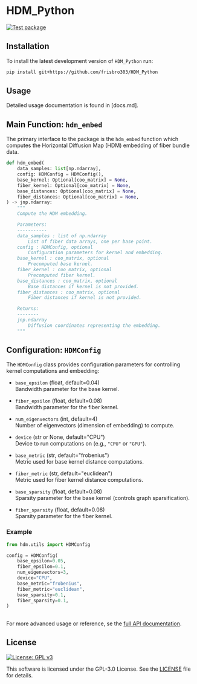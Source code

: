 # HDM_Python
[![Test package](https://github.com/frisbro303/HDM_Python/actions/workflows/test.yml/badge.svg)](https://github.com/frisbro303/HDM_Python/actions/workflows/test.yml)

## Installation
To install the latest development version of `HDM_Python` run:
```bash
pip install git+https://github.com/frisbro303/HDM_Python
```

## Usage



Detailed usage documentation is found in [docs.md].

## Main Function: `hdm_embed`

The primary interface to the package is the `hdm_embed` function which computes the Horizontal Diffusion Map (HDM) embedding of fiber bundle data.

```python
def hdm_embed(
    data_samples: list[np.ndarray],
    config: HDMConfig = HDMConfig(),
    base_kernel: Optional[coo_matrix] = None,
    fiber_kernel: Optional[coo_matrix] = None,
    base_distances: Optional[coo_matrix] = None,
    fiber_distances: Optional[coo_matrix] = None,
) -> jnp.ndarray:
    """
    Compute the HDM embedding.

    Parameters:
    -----------
    data_samples : list of np.ndarray
        List of fiber data arrays, one per base point.
    config : HDMConfig, optional
        Configuration parameters for kernel and embedding.
    base_kernel : coo_matrix, optional
        Precomputed base kernel.
    fiber_kernel : coo_matrix, optional
        Precomputed fiber kernel.
    base_distances : coo_matrix, optional
        Base distances if kernel is not provided.
    fiber_distances : coo_matrix, optional
        Fiber distances if kernel is not provided.

    Returns:
    --------
    jnp.ndarray
        Diffusion coordinates representing the embedding.
    """
```

## Configuration: `HDMConfig`

The `HDMConfig` class provides configuration parameters for controlling kernel computations and embedding:

- `base_epsilon` (float, default=0.04)  
  Bandwidth parameter for the base kernel.

- `fiber_epsilon` (float, default=0.08)  
  Bandwidth parameter for the fiber kernel.

- `num_eigenvectors` (int, default=4)  
  Number of eigenvectors (dimension of embedding) to compute.

- `device` (str or None, default="CPU")  
  Device to run computations on (e.g., `"CPU"` or `"GPU"`).

- `base_metric` (str, default="frobenius")  
  Metric used for base kernel distance computations.

- `fiber_metric` (str, default="euclidean")  
  Metric used for fiber kernel distance computations.

- `base_sparsity` (float, default=0.08)  
  Sparsity parameter for the base kernel (controls graph sparsification).

- `fiber_sparsity` (float, default=0.08)  
  Sparsity parameter for the fiber kernel.

### Example

```python
from hdm.utils import HDMConfig

config = HDMConfig(
    base_epsilon=0.05,
    fiber_epsilon=0.1,
    num_eigenvectors=3,
    device="CPU",
    base_metric="frobenius",
    fiber_metric="euclidean",
    base_sparsity=0.1,
    fiber_sparsity=0.1,
)
```
##

For more advanced usage or reference, se the [full API documentation](https://frisbro303.github.io/HDM_Python/).

## License
[![License: GPL v3](https://img.shields.io/badge/License-GPLv3-blue.svg)](https://www.gnu.org/licenses/gpl-3.0)

This software is licensed under the GPL-3.0 License. See the [LICENSE](https://github.com/frisbro303/SignDNE/blob/2347bf47a35affe612ac8d60e64805a3f1891951/LICENSE) file for details. 

